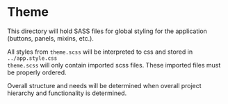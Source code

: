 # Theme

This directory will hold SASS files for global styling for the application (buttons, panels, mixins, etc.).

All styles from `theme.scss` will be interpreted to css and stored in `../app.style.css`  
`theme.scss` will only contain imported scss files. These imported files must be properly ordered.

Overall structure and needs will be determined when overall project hierarchy and functionality is determined.
